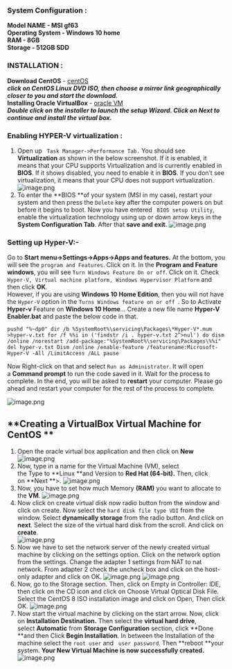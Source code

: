 
### System Configuration :
**Model NAME - MSI gf63<br>
Operating System - Windows 10 home<br>
RAM - 8GB <br>
Storage - 512GB SDD**

### INSTALLATION :
**Download CentOS** - [centOS](https://centos.org/download/)<br>
***click on CentOS Linux DVD ISO, then choose a mirror link geographically closer to you and start the download.***<br>
**Installing Oracle VirtualBox** - [oracle VM](https://www.virtualbox.org/wiki/Downloads)<br>
***Double click on the installer to launch the setup Wizard. Click on Next to continue and install the virtual box.***

### Enabling HYPER-V virtualization :
1. Open up ```
Task Manager->Performance Tab.``` 
You should see **Virtualization** as shown in the below screenshot. If it is enabled, it means that your CPU supports Virtualization and is currently enabled in **BIOS**. If it shows disabled, you need to enable it in **BIOS**. If you don’t see virtualization, it means that your CPU does not support virtualization.
![image.png](https://cdn.hashnode.com/res/hashnode/image/upload/v1647336232520/K8nvg3YP0.png)
2. To enter the **BIOS **of your system (MSI in my case), restart your system and then press the ```Delete``` key after the computer powers on but before it begins to boot.
Now you have entered ```
BIOS setup Utility```, enable the virtualization technology using up or down arrow keys in the **System Configuration Tab**. After that **save and exit.**
![image.png](https://cdn.hashnode.com/res/hashnode/image/upload/v1647336261456/5-sxl9PTIW.png)

### Setting up Hyper-V:- 
Go to **Start menu->Settings->Apps->Apps and features.**
At the bottom, you will see the ``` program and Features ```. Click on it. In the **Program and Feature windows**, you will see ```Turn Windows Feature On or off```. Click on it.
Check ```Hyper-V, Virtual machine platform, Windows Hypervisor Platform``` and then click **OK**.<br>
However, if you are using **Windows 10 Home Edition**, then you will not have the ```Hyper-V``` option in the ```Turns Windows feature on or off ```.
So to Activate **Hyper-v** Feature on **Windows 10 Home**… Create a new file name **Hyper-V Enabler.bat** and paste the below code in that.

```
pushd "%~dp0" dir /b %SystemRoot%\servicing\Packages\*Hyper-V*.mum >hyper-v.txt for /f %%i in ('findstr /i . hyper-v.txt 2^>nul') do dism /online /norestart /add-package:"%SystemRoot%\servicing\Packages\%%i" del hyper-v.txt Dism /online /enable-feature /featurename:Microsoft-Hyper-V -All /LimitAccess /ALL pause
```

Now Right-click on that and select ```Run as Administrator```. It will open a **Command prompt** to run the code saved in it.
Wait for the process to complete. In the end, you will be asked to **restart** your computer. Please go ahead and restart your computer for the rest of the process to complete.

![image.png](https://cdn.hashnode.com/res/hashnode/image/upload/v1647336282158/21kXrX774.png)

## **Creating a VirtualBox Virtual Machine for CentOS **

1. Open the oracle virtual box application and then click on **New**
![image.png](https://cdn.hashnode.com/res/hashnode/image/upload/v1647336294873/pID5-WF56.png)
2. Now, type in a name for the Virtual Machine (VM), select the Type to **Linux **and Version to **Red Hat (64-bit).** Then, click on **Next **>.
![image.png](https://cdn.hashnode.com/res/hashnode/image/upload/v1647336309894/NVKeiap5L.png)
3. Now, you have to set how much Memory **(RAM)** you want to allocate to the **VM**.
![image.png](https://cdn.hashnode.com/res/hashnode/image/upload/v1647336321599/3IWzMXVGG.png)
4. Now click on create virtual disk now radio button from the window and click on create. Now select the ```hard disk file type VDI``` from the window. Select **dynamically storage** from the radio button. And click on **next**. Select the size of the virtual hard disk from the scroll. And click on **create**. <br>
![image.png](https://cdn.hashnode.com/res/hashnode/image/upload/v1647336341771/FH1yKLjZl.png)
5. Now we have to set the network server of the newly created virtual machine by clicking on the settings
option. Click on the network option from the settings. Change the adapter 1 settings from NAT to nat network. From adapter 2 check the uncheck box and click on the host-only adapter and click on OK.
![image.png](https://cdn.hashnode.com/res/hashnode/image/upload/v1647336359879/OOa8fs7Sh.png)
![image.png](https://cdn.hashnode.com/res/hashnode/image/upload/v1647336373080/MVa4mBOlN.png)
6. Now, go to the Storage section. Then, click on Empty in Controller: IDE, then click on the CD icon and click on Choose Virtual Optical Disk File. Select the CentOS 8 ISO installation image and click on Open, Then click OK.
![image.png](https://cdn.hashnode.com/res/hashnode/image/upload/v1647336386822/BMe4Zfc2g.png)
7. Now start the virtual machine by clicking on the start arrow. Now, click on **Installation Destination.** Then select the **virtual hard drive**, select **Automatic** from **Storage Configuration** section, click **Done **and then Click **Begin Installation**. In between the Installation of the machine select the ```
root user
``` and ```
user password```. Then **reboot **your system.
**Your New Virtual Machine is now successfully created.**<br>
![image.png](https://cdn.hashnode.com/res/hashnode/image/upload/v1647336397447/IbI9WMoaf.png)




